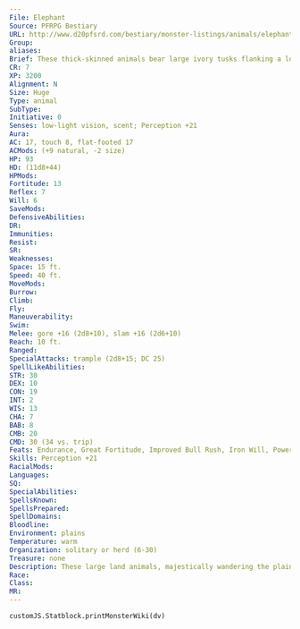 ```yaml
---
File: Elephant
Source: PFRPG Bestiary
URL: http://www.d20pfsrd.com/bestiary/monster-listings/animals/elephant/elephant
Group: 
aliases: 
Brief: These thick-skinned animals bear large ivory tusks flanking a long, prehensile snout.
CR: 7
XP: 3200
Alignment: N
Size: Huge
Type: animal
SubType: 
Initiative: 0
Senses: low-light vision, scent; Perception +21
Aura: 
AC: 17, touch 8, flat-footed 17
ACMods: (+9 natural, -2 size)
HP: 93
HD: (11d8+44)
HPMods: 
Fortitude: 13
Reflex: 7
Will: 6
SaveMods: 
DefensiveAbilities: 
DR: 
Immunities: 
Resist: 
SR: 
Weaknesses: 
Space: 15 ft.
Speed: 40 ft.
MoveMods: 
Burrow: 
Climb: 
Fly: 
Maneuverability: 
Swim: 
Melee: gore +16 (2d8+10), slam +16 (2d6+10)
Reach: 10 ft.
Ranged: 
SpecialAttacks: trample (2d8+15; DC 25)
SpellLikeAbilities: 
STR: 30
DEX: 10
CON: 19
INT: 2
WIS: 13
CHA: 7
BAB: 8
CMB: 20
CMD: 30 (34 vs. trip)
Feats: Endurance, Great Fortitude, Improved Bull Rush, Iron Will, Power Attack, Skill Focus (Perception)
Skills: Perception +21
RacialMods: 
Languages: 
SQ: 
SpecialAbilities: 
SpellsKnown: 
SpellsPrepared: 
SpellDomains: 
Bloodline: 
Environment: plains
Temperature: warm
Organization: solitary or herd (6-30)
Treasure: none
Description: These large land animals, majestically wandering the plains in tightly knit family herds, are symbols of wisdom and strength. Having few natural predators, elephants are sometimes hunted for their ivory tusks. These tusks often become jewelry, statuettes, and trinkets for the wealthy.
Race: 
Class: 
MR: 
---
```

```dataviewjs
customJS.Statblock.printMonsterWiki(dv)
```
